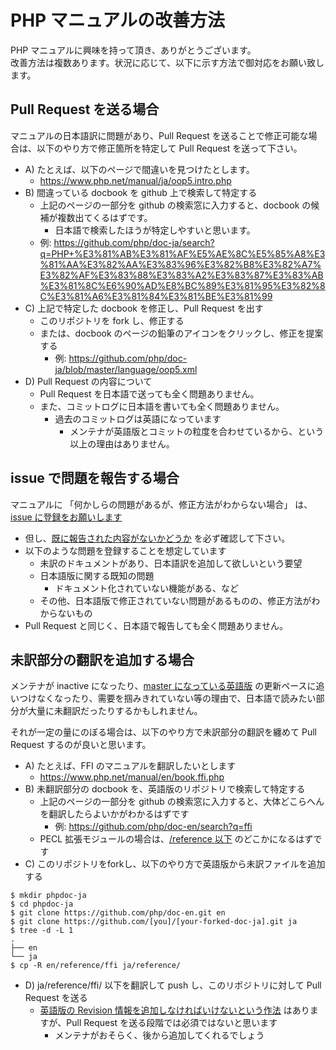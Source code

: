 # PHP マニュアルの改善方法

PHP マニュアルに興味を持って頂き、ありがとうございます。  
改善方法は複数あります。状況に応じて、以下に示す方法で御対応をお願い致します。

## Pull Request を送る場合

マニュアルの日本語訳に問題があり、Pull Request を送ることで修正可能な場合は、以下のやり方で修正箇所を特定して Pull Request を送って下さい。

- A) たとえば、以下のページで間違いを見つけたとします。
  * https://www.php.net/manual/ja/oop5.intro.php
- B) 間違っている docbook を github 上で検索して特定する
  * 上記のページの一部分を github の検索窓に入力すると、docbook の候補が複数出てくるはずです。
    - 日本語で検索したほうが特定しやすいと思います。
  * 例: https://github.com/php/doc-ja/search?q=PHP+%E3%81%AB%E3%81%AF%E5%AE%8C%E5%85%A8%E3%81%AA%E3%82%AA%E3%83%96%E3%82%B8%E3%82%A7%E3%82%AF%E3%83%88%E3%83%A2%E3%83%87%E3%83%AB%E3%81%8C%E6%90%AD%E8%BC%89%E3%81%95%E3%82%8C%E3%81%A6%E3%81%84%E3%81%BE%E3%81%99
- C) 上記で特定した docbook を修正し、Pull Request を出す
  * このリポジトリを fork し、修正する
  * または、docbook のページの鉛筆のアイコンをクリックし、修正を提案する
    - 例: https://github.com/php/doc-ja/blob/master/language/oop5.xml
- D) Pull Request の内容について
  * Pull Request を日本語で送っても全く問題ありません。
  * また、コミットログに日本語を書いても全く問題ありません。
    - 過去のコミットログは英語になっています
      * メンテナが英語版とコミットの粒度を合わせているから、という以上の理由はありません。

## issue で問題を報告する場合

マニュアルに 「何かしらの問題があるが、修正方法がわからない場合」 は、[issue に登録をお願いします](https://github.com/php/doc-ja/issues/new)

- 但し、[既に報告された内容がないかどうか](https://github.com/php/doc-ja/issues?q=is%3Aissue+) を必ず確認して下さい。
- 以下のような問題を登録することを想定しています
  * 未訳のドキュメントがあり、日本語訳を追加して欲しいという要望
  * 日本語版に関する既知の問題
    - ドキュメント化されていない機能がある、など
  * その他、日本語版で修正されていない問題があるものの、修正方法がわからないもの
- Pull Request と同じく、日本語で報告しても全く問題ありません。

## 未訳部分の翻訳を追加する場合

メンテナが inactive になったり、[master になっている英語版](https://github.com/php/doc-en) の更新ペースに追いつけなくなったり、需要を掴みきれていない等の理由で、日本語で読みたい部分が大量に未翻訳だったりするかもしれません。

それが一定の量にのぼる場合は、以下のやり方で未訳部分の翻訳を纏めて Pull Request するのが良いと思います。

- A) たとえば、FFI のマニュアルを翻訳したいとします
  * https://www.php.net/manual/en/book.ffi.php
- B) 未翻訳部分の docbook を、英語版のリポジトリで検索して特定する
  * 上記のページの一部分を github の検索窓に入力すると、大体どこらへんを翻訳したらよいかがわかるはずです
    - 例: https://github.com/php/doc-en/search?q=ffi
  * PECL 拡張モジュールの場合は、[/reference 以下](https://github.com/php/doc-en/tree/master/reference) のどこかになるはずです
- C) このリポジトリをforkし、以下のやり方で英語版から未訳ファイルを追加する

```
$ mkdir phpdoc-ja
$ cd phpdoc-ja
$ git clone https://github.com/php/doc-en.git en
$ git clone https://github.com/[you]/[your-forked-doc-ja].git ja
$ tree -d -L 1
.
├── en
└── ja
$ cp -R en/reference/ffi ja/reference/
```

- D) ja/reference/ffi/ 以下を翻訳して push し、このリポジトリに対して Pull Request を送る
  * [英語版の Revision 情報を追加しなければいけないという作法](https://github.com/php/doc-ja/blob/master/README_Maintain_HOWTO.md#%E6%9C%AA%E8%A8%B3%E3%81%AE%E3%83%95%E3%82%A1%E3%82%A4%E3%83%AB%E3%82%92%E6%97%A5%E6%9C%AC%E8%AA%9E%E7%89%88%E3%81%AB%E8%BF%BD%E5%8A%A0%E3%81%99%E3%82%8B%E6%96%B9%E6%B3%95) はありますが、Pull Request を送る段階では必須ではないと思います
    - メンテナがおそらく、後から追加してくれるでしょう
